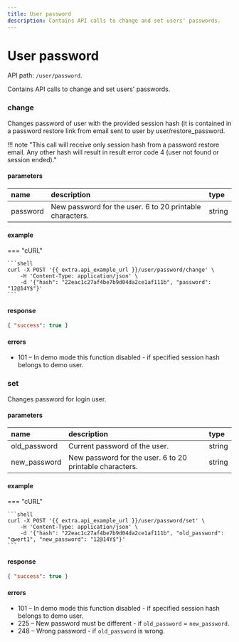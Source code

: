 ```yaml
---
title: User password
description: Contains API calls to change and set users' passwords.
---
```


# User password

API path: `/user/password`.

Contains API calls to change and set users' passwords.

### change

Changes password of user with the provided session hash (it is contained in a password restore link from email sent to
 user by user/restore_password.

!!! note "This call will receive only session hash from a password restore email. Any other hash will result in result
 error code 4 (user not found or session ended)."

#### parameters

| name | description | type |
| :----- | :-----  | :----- |
| password | New password for the user. 6 to 20 printable characters. | string |

#### example

=== "cURL"

    ```shell
    curl -X POST '{{ extra.api_example_url }}/user/password/change' \
        -H 'Content-Type: application/json' \ 
        -d '{"hash": "22eac1c27af4be7b9d04da2ce1af111b", "password": "12@14Y$"}'
    ```

#### response

```json
{ "success": true }
```

#### errors

* 101 – In demo mode this function disabled - if specified session hash belongs to demo user.

### set

Changes password for login user.

#### parameters

| name | description | type |
| :----- | :-----  | :----- |
| old_password | Current password of the user. | string |
| new_password | New password for the user. 6 to 20 printable characters. | string |

#### example

=== "cURL"

    ```shell
    curl -X POST '{{ extra.api_example_url }}/user/password/set' \
        -H 'Content-Type: application/json' \ 
        -d '{"hash": "22eac1c27af4be7b9d04da2ce1af111b", "old_password": "qwert1", "new_password": "12@14Y$"}'
    ```

#### response

```json
{ "success": true }
```

#### errors

* 101 – In demo mode this function disabled - if specified session hash belongs to demo user.
* 225 – New password must be different - if `old_password` = `new_password`.
* 248 – Wrong password - if `old_password` is wrong.
